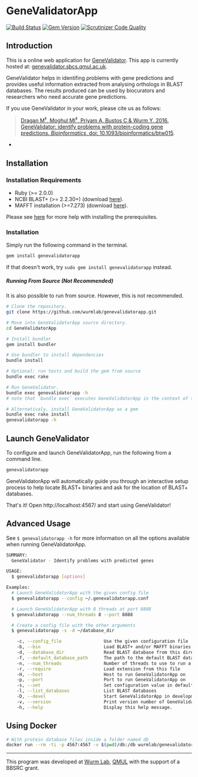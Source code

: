 # GeneValidatorApp
[![Build Status](https://travis-ci.org/wurmlab/genevalidatorapp.svg?branch=master)](https://travis-ci.org/wurmlab/genevalidatorapp)
[![Gem Version](https://badge.fury.io/rb/genevalidatorapp.svg)](http://badge.fury.io/rb/genevalidatorapp)
[![Scrutinizer Code Quality](https://scrutinizer-ci.com/g/wurmlab/genevalidatorapp/badges/quality-score.png?b=master)](https://scrutinizer-ci.com/g/wurmlab/genevalidatorapp/?branch=master)







## Introduction

This is a online web application for [GeneValidator](https://github.com/wurmlab/genevalidator). This app is currently hosted at: [genevalidator.sbcs.qmul.ac.uk](http://genevalidator.sbcs.qmul.ac.uk).

GeneValidator helps in identifing problems with gene predictions and provides useful information extracted from analysing orthologs in BLAST databases. The results produced can be used by biocurators and researchers who need accurate gene predictions.

If you use GeneValidator in your work, please cite us as follows:
> [Dragan M<sup>&Dagger;</sup>, Moghul MI<sup>&Dagger;</sup>, Priyam A, Bustos C & Wurm Y. 2016. GeneValidator: identify problems with protein-coding gene predictions. <em>Bioinformatics</em>, doi: 10.1093/bioinformatics/btw015](http://bioinformatics.oxfordjournals.org/content/early/2016/01/18/bioinformatics.btw015).






-
## Installation
### Installation Requirements
* Ruby (>= 2.0.0)
* NCBI BLAST+ (>= 2.2.30+) (download [here](http://blast.ncbi.nlm.nih.gov/Blast.cgi?PAGE_TYPE=BlastDocs&DOC_TYPE=Download)).
* MAFFT installation (>=7.273) (download [here](http://mafft.cbrc.jp/alignment/software/)).

Please see [here](https://gist.github.com/IsmailM/b783e8a06565197084e6) for more help with installing the prerequisites.

### Installation
Simply run the following command in the terminal.

```bash
gem install genevalidatorapp
```

If that doesn't work, try `sudo gem install genevalidatorapp` instead.

##### Running From Source (Not Recommended)
It is also possible to run from source. However, this is not recommended.

```bash
# Clone the repository.
git clone https://github.com/wurmlab/genevalidatorapp.git

# Move into GeneValidatorApp source directory.
cd GeneValidatorApp

# Install bundler
gem install bundler

# Use bundler to install dependencies
bundle install

# Optional: run tests and build the gem from source
bundle exec rake

# Run GeneValidator.
bundle exec genevalidatorapp -h
# note that `bundle exec` executes GeneValidatorApp in the context of the bundle

# Alternativaly, install GeneValidatorApp as a gem
bundle exec rake install
genevalidatorapp -h
```




## Launch GeneValidator

To configure and launch GeneValidatorApp, run the following from a command line.

```bash
genevalidatorapp
```

GeneValidatorApp will automatically guide you through an interactive setup process to help locate BLAST+ binaries and ask for the location of BLAST+ databases.

That's it! Open http://localhost:4567/ and start using GeneValidator!






## Advanced Usage

See `$ genevalidatorapp -h` for more information on all the options available when running GeneValidatorApp.

```bash
SUMMARY:
  GeneValidator - Identify problems with predicted genes

USAGE:
  $ genevalidatorapp [options]

Examples:
  # Launch GeneValidatorApp with the given config file
  $ genevalidatorapp --config ~/.genevalidatorapp.conf

  # Launch GeneValidatorApp with 8 threads at port 8888
  $ genevalidatorapp --num_threads 8 --port 8888

  # Create a config file with the other arguments
  $ genevalidatorapp -s -d ~/database_dir

    -c, --config_file                Use the given configuration file
    -b, --bin                        Load BLAST+ and/or MAFFT binaries from this directory
    -d, --database_dir               Read BLAST database from this directory
    -f, --default_database_path      The path to the default BLAST database
    -n, --num_threads                Number of threads to use to run a BLAST search
    -r, --require                    Load extension from this file
    -H, --host                       Host to run GeneValidatorApp on
    -p, --port                       Port to run GeneValidatorApp on
    -s, --set                        Set configuration value in default or given config file
    -l, --list_databases             List BLAST databases
    -D, --devel                      Start GeneValidatorApp in development mode
    -v, --version                    Print version number of GeneValidatorApp that will be loaded
    -h, --help                       Display this help message.
```


## Using Docker
```bash
# With protein database files inside a folder named db
docker run --rm -ti -p 4567:4567 -v $(pwd)/db:/db wurmlab/genevalidator
```

<hr>

This program was developed at [Wurm Lab](https://wurmlab.github.io), [QMUL](http://sbcs.qmul.ac.uk) with the support of a BBSRC grant.
